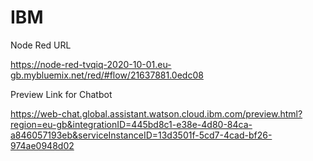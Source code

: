 # IBM 
Node Red URL

https://node-red-tvqiq-2020-10-01.eu-gb.mybluemix.net/red/#flow/21637881.0edc08

Preview Link for Chatbot

https://web-chat.global.assistant.watson.cloud.ibm.com/preview.html?region=eu-gb&integrationID=445bd8c1-e38e-4d80-84ca-a846057193eb&serviceInstanceID=13d3501f-5cd7-4cad-bf26-974ae0948d02
